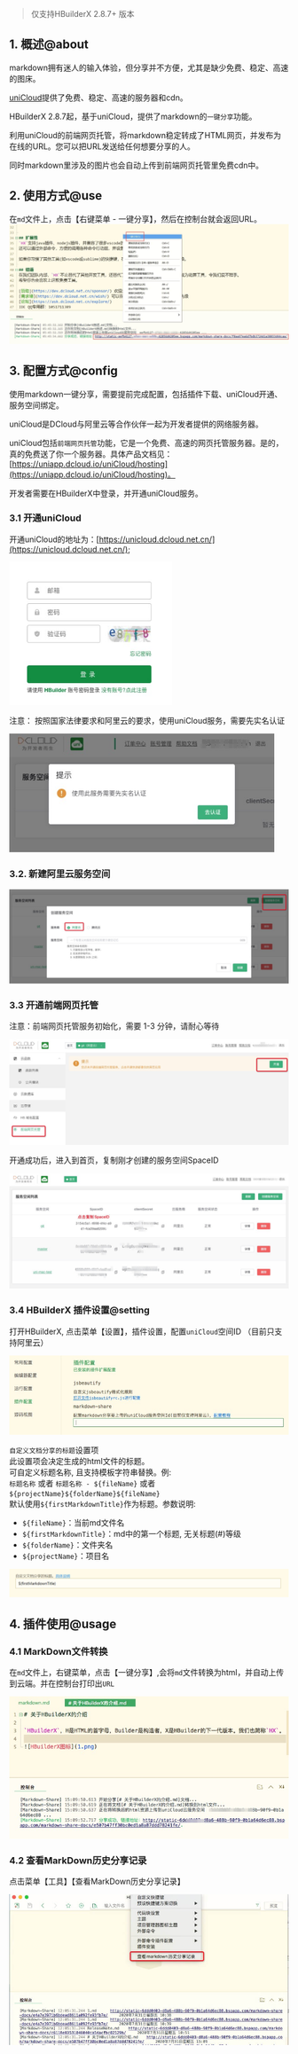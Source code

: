 > 仅支持HBuilderX 2.8.7+ 版本

## 1. 概述@about

<!--
keyword: markdown, markdown-share
-->

markdown拥有迷人的输入体验，但分享并不方便，尤其是缺少免费、稳定、高速的图床。

[uniCloud](https://unicloud.dcloud.net.cn/)提供了免费、稳定、高速的服务器和cdn。

HBuilderX 2.8.7起，基于uniCloud，提供了markdown的`一键分享`功能。

利用uniCloud的前端网页托管，将markdown稳定转成了HTML网页，并发布为在线的URL。您可以把URL发送给任何想要分享的人。

同时markdown里涉及的图片也会自动上传到前端网页托管里免费cdn中。

## 2. 使用方式@use

在`md`文件上，点击【右键菜单 - 一键分享】，然后在控制台就会返回URL。
<img src="/static/snapshots/tutorial/markdown_share/markdown_share_1.jpeg" style="zoom:65%" />


## 3. 配置方式@config

使用markdown一键分享，需要提前完成配置，包括插件下载、uniCloud开通、服务空间绑定。

uniCloud是DCloud与阿里云等合作伙伴一起为开发者提供的网络服务器。

uniCloud包括`前端网页托管`功能，它是一个免费、高速的网页托管服务器。是的，真的免费送了你一个服务器。具体产品文档见：[https://uniapp.dcloud.io/uniCloud/hosting](https://uniapp.dcloud.io/uniCloud/hosting)。

开发者需要在HBuilderX中登录，并开通uniCloud服务。

### 3.1 开通uniCloud

开通uniCloud的地址为：[https://unicloud.dcloud.net.cn/](https://unicloud.dcloud.net.cn/);

<img src="/static/snapshots/tutorial/markdown_share/markdown_share_2.jpeg" style="zoom:80%" />

注意： 按照国家法律要求和阿里云的要求，使用uniCloud服务，需要先实名认证

<img src="/static/snapshots/tutorial/markdown_share/markdown_share_3.jpeg" style="zoom:80%" />


### 3.2.  新建阿里云服务空间

<img src="/static/snapshots/tutorial/markdown_share/markdown_share_4.jpeg" style="zoom:65%" />

### 3.3  开通前端网页托管

注意：前端网页托管服务初始化，需要 1-3 分钟，请耐心等待

<img src="/static/snapshots/tutorial/markdown_share/markdown_share_5.jpeg" style="zoom:65%" />

开通成功后，进入到首页，复制刚才创建的服务空间SpaceID

<img src="/static/snapshots/tutorial/markdown_share/markdown_share_6.jpeg" style="zoom:65%" />

### 3.4 HBuilderX 插件设置@setting

打开HBuilderX,  点击菜单【设置】，插件设置，配置`uniCloud`空间ID （目前只支持阿里云）

<img src="/static/snapshots/tutorial/markdown_share/markdown_share_7.jpeg" style="zoom:80%" />

`自定义文档分享的标题`设置项  
此设置项会决定生成的html文件的标题。  
可自定义标题名称, 且支持模板字符串替换。例:  
`标题名称` 或者 `标题名称 - ${fileName}` 或者 `${projectName}${folderName}${fileName}`  
默认使用`${firstMarkdownTitle}`作为标题。参数说明:  
* `${fileName}`：当前md文件名
* `${firstMarkdownTitle}`：md中的第一个标题, 无关标题(#)等级
* `${folderName}`：文件夹名
* `${projectName}`：项目名

<img src="/static/snapshots/tutorial/markdown_share/markdown_share_10.png" style="zoom:80%" />


## 4. 插件使用@usage

### 4.1 MarkDown文件转换

在`md`文件上，右键菜单，点击【一键分享】,会将`md`文件转换为html，并自动上传到云端。并在控制台打印出`URL`

<img src="/static/snapshots/tutorial/markdown_share/markdown_share_8.jpeg" style="zoom:80%" />

### 4.2 查看MarkDown历史分享记录

点击菜单【工具】【查看MarkDown历史分享记录】

<img src="/static/snapshots/tutorial/markdown_share/markdown_share_9.jpeg" style="zoom:80%" />
